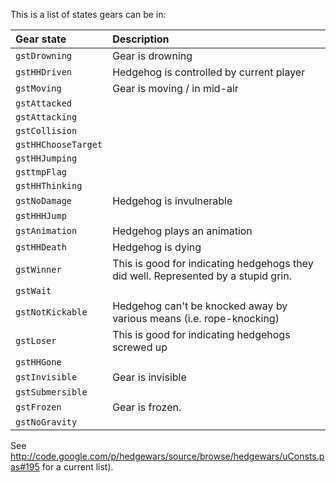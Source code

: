 This is a list of states gears can be in:

| **Gear state** | **Description** |
|:---------------|:----------------|
| `gstDrowning`  | Gear is drowning |
| `gstHHDriven`  | Hedgehog is controlled by current player |
| `gstMoving`    | Gear is moving / in mid-air |
| `gstAttacked`  |                 |
| `gstAttacking` |                 |
| `gstCollision` |                 |
| `gstHHChooseTarget` |                 |
| `gstHHJumping` |                 |
| `gsttmpFlag`   |                 |
| `gstHHThinking` |                 |
| `gstNoDamage`  | Hedgehog is invulnerable |
| `gstHHHJump`   |                 |
| `gstAnimation` | Hedgehog plays an animation |
| `gstHHDeath`   | Hedgehog is dying |
| `gstWinner`    | This is good for indicating hedgehogs they did well. Represented by a stupid grin. |
| `gstWait`      |                 |
| `gstNotKickable` | Hedgehog can't be knocked away by various means (i.e. rope-knocking) |
| `gstLoser`     | This is good for indicating hedgehogs screwed up |
| `gstHHGone`    |                 |
| `gstInvisible` | Gear is invisible |
| `gstSubmersible` |                 |
| `gstFrozen`    | Gear is frozen. |
| `gstNoGravity` |                 |

See http://code.google.com/p/hedgewars/source/browse/hedgewars/uConsts.pas#195 for a current list).